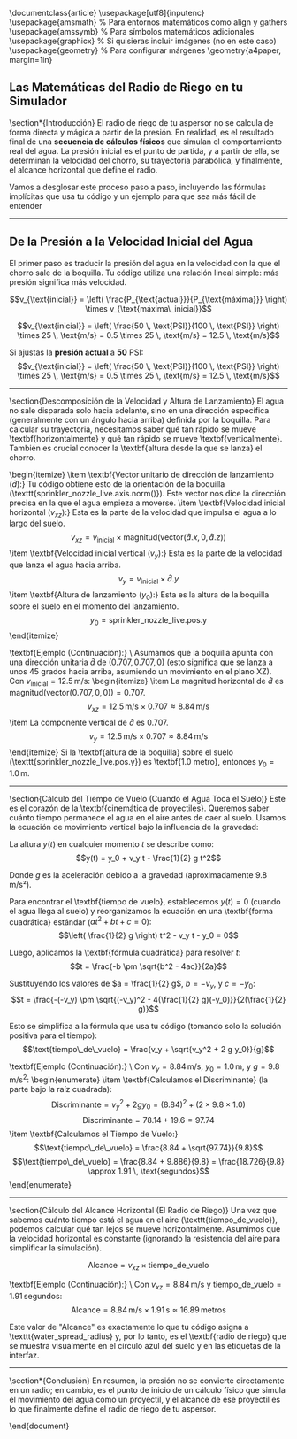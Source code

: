 
\documentclass{article}
\usepackage[utf8]{inputenc}
\usepackage{amsmath} % Para entornos matemáticos como align y gathers
\usepackage{amssymb} % Para símbolos matemáticos adicionales
\usepackage{graphicx} % Si quisieras incluir imágenes (no en este caso)
\usepackage{geometry} % Para configurar márgenes
\geometry{a4paper, margin=1in}



## Las Matemáticas del Radio de Riego en tu Simulador
\section*{Introducción}
El radio de riego de tu aspersor no se calcula de forma directa y mágica a partir de la presión. En realidad, es el resultado final de una **secuencia de cálculos físicos** que simulan el comportamiento real del agua. La presión inicial es el punto de partida, y a partir de ella, se determinan la velocidad del chorro, su trayectoria parabólica, y finalmente, el alcance horizontal que define el radio.

Vamos a desglosar este proceso paso a paso, incluyendo las fórmulas implícitas que usa tu código y un ejemplo para que sea más fácil de entender

---

## De la Presión a la Velocidad Inicial del Agua
El primer paso es traducir la presión del agua en la velocidad con la que el chorro sale de la boquilla. Tu código utiliza una relación lineal simple: más presión significa más velocidad.




$$v_{\text{inicial}} = \left( \frac{P_{\text{actual}}}{P_{\text{máxima}}} \right) \times v_{\text{máxima\_inicial}}$$


$$v_{\text{inicial}} = \left( \frac{50 \, \text{PSI}}{100 \, \text{PSI}} \right) \times 25 \, \text{m/s} = 0.5 \times 25 \, \text{m/s} = 12.5 \, \text{m/s}$$




Si ajustas la **presión actual** a **50** PSI:
$$v_{\text{inicial}} = \left( \frac{50 \, \text{PSI}}{100 \, \text{PSI}} \right) \times 25 \, \text{m/s} = 0.5 \times 25 \, \text{m/s} = 12.5 \, \text{m/s}$$

---

\section{Descomposición de la Velocidad y Altura de Lanzamiento}
El agua no sale disparada solo hacia adelante, sino en una dirección específica (generalmente con un ángulo hacia arriba) definida por la boquilla. Para calcular su trayectoria, necesitamos saber qué tan rápido se mueve \textbf{horizontalmente} y qué tan rápido se mueve \textbf{verticalmente}. También es crucial conocer la \textbf{altura desde la que se lanza} el chorro.

\begin{itemize}
    \item \textbf{Vector unitario de dirección de lanzamiento ($\hat{d}$):} Tu código obtiene esto de la orientación de la boquilla (\texttt{sprinkler\_nozzle\_live.axis.norm()}). Este vector nos dice la dirección precisa en la que el agua empieza a moverse.
    \item \textbf{Velocidad inicial horizontal ($v_{xz}$):} Esta es la parte de la velocidad que impulsa el agua a lo largo del suelo.
    $$v_{xz} = v_{\text{inicial}} \times \text{magnitud}(\text{vector}(\hat{d}.x, 0, \hat{d}.z))$$
    \item \textbf{Velocidad inicial vertical ($v_y$):} Esta es la parte de la velocidad que lanza el agua hacia arriba.
    $$v_y = v_{\text{inicial}} \times \hat{d}.y$$
    \item \textbf{Altura de lanzamiento ($y_0$):} Esta es la altura de la boquilla sobre el suelo en el momento del lanzamiento.
    $$y_0 = \text{sprinkler\_nozzle\_live.pos.y}$$
\end{itemize}

\textbf{Ejemplo (Continuación):} \\
Asumamos que la boquilla apunta con una dirección unitaria $\hat{d}$ de $(0.707, 0.707, 0)$ (esto significa que se lanza a unos 45 grados hacia arriba, asumiendo un movimiento en el plano XZ).
Con $v_{\text{inicial}} = 12.5 \, \text{m/s}$:
\begin{itemize}
    \item La magnitud horizontal de $\hat{d}$ es $\text{magnitud}(\text{vector}(0.707, 0, 0)) = 0.707$.
    $$v_{xz} = 12.5 \, \text{m/s} \times 0.707 \approx 8.84 \, \text{m/s}$$
    \item La componente vertical de $\hat{d}$ es $0.707$.
    $$v_y = 12.5 \, \text{m/s} \times 0.707 \approx 8.84 \, \text{m/s}$$
\end{itemize}
Si la \textbf{altura de la boquilla} sobre el suelo (\texttt{sprinkler\_nozzle\_live.pos.y}) es \textbf{1.0 metro}, entonces $y_0 = 1.0 \, \text{m}$.

---

\section{Cálculo del Tiempo de Vuelo (Cuando el Agua Toca el Suelo)}
Este es el corazón de la \textbf{cinemática de proyectiles}. Queremos saber cuánto tiempo permanece el agua en el aire antes de caer al suelo. Usamos la ecuación de movimiento vertical bajo la influencia de la gravedad:

La altura $y(t)$ en cualquier momento $t$ se describe como:
$$y(t) = y_0 + v_y t - \frac{1}{2} g t^2$$

Donde $g$ es la aceleración debido a la gravedad (aproximadamente 9.8 m/s²).

Para encontrar el \textbf{tiempo de vuelo}, establecemos $y(t) = 0$ (cuando el agua llega al suelo) y reorganizamos la ecuación en una \textbf{forma cuadrática} estándar ($at^2 + bt + c = 0$):
$$\left( \frac{1}{2} g \right) t^2 - v_y t - y_0 = 0$$

Luego, aplicamos la \textbf{fórmula cuadrática} para resolver $t$:
$$t = \frac{-b \pm \sqrt{b^2 - 4ac}}{2a}$$

Sustituyendo los valores de $a = \frac{1}{2} g$, $b = -v_y$, y $c = -y_0$:
$$t = \frac{-(-v_y) \pm \sqrt{(-v_y)^2 - 4(\frac{1}{2} g)(-y_0)}}{2(\frac{1}{2} g)}$$

Esto se simplifica a la fórmula que usa tu código (tomando solo la solución positiva para el tiempo):
$$\text{tiempo\_de\_vuelo} = \frac{v_y + \sqrt{v_y^2 + 2 g y_0}}{g}$$

\textbf{Ejemplo (Continuación):} \\
Con $v_y = 8.84 \, \text{m/s}$, $y_0 = 1.0 \, \text{m}$, y $g = 9.8 \, \text{m/s}^2$:
\begin{enumerate}
    \item \textbf{Calculamos el Discriminante} (la parte bajo la raíz cuadrada):
    $$\text{Discriminante} = v_y^2 + 2 g y_0 = (8.84)^2 + (2 \times 9.8 \times 1.0)$$
    $$\text{Discriminante} = 78.14 + 19.6 = 97.74$$
    \item \textbf{Calculamos el Tiempo de Vuelo:}
    $$\text{tiempo\_de\_vuelo} = \frac{8.84 + \sqrt{97.74}}{9.8}$$
    $$\text{tiempo\_de\_vuelo} = \frac{8.84 + 9.886}{9.8} = \frac{18.726}{9.8} \approx 1.91 \, \text{segundos}$$
\end{enumerate}

---

\section{Cálculo del Alcance Horizontal (El Radio de Riego)}
Una vez que sabemos cuánto tiempo está el agua en el aire (\texttt{tiempo\_de\_vuelo}), podemos calcular qué tan lejos se mueve horizontalmente. Asumimos que la velocidad horizontal es constante (ignorando la resistencia del aire para simplificar la simulación).

$$\text{Alcance} = v_{xz} \times \text{tiempo\_de\_vuelo}$$

\textbf{Ejemplo (Continuación):} \\
Con $v_{xz} = 8.84 \, \text{m/s}$ y $\text{tiempo\_de\_vuelo} = 1.91 \, \text{segundos}$:
$$\text{Alcance} = 8.84 \, \text{m/s} \times 1.91 \, \text{s} \approx 16.89 \, \text{metros}$$

Este valor de "Alcance" es exactamente lo que tu código asigna a \texttt{water\_spread\_radius} y, por lo tanto, es el \textbf{radio de riego} que se muestra visualmente en el círculo azul del suelo y en las etiquetas de la interfaz.

---

\section*{Conclusión}
En resumen, la presión no se convierte directamente en un radio; en cambio, es el punto de inicio de un cálculo físico que simula el movimiento del agua como un proyectil, y el alcance de ese proyectil es lo que finalmente define el radio de riego de tu aspersor.

\end{document}